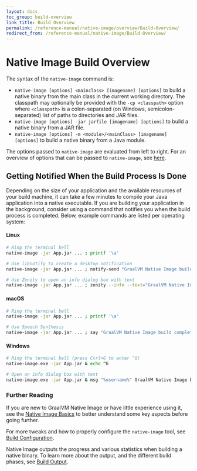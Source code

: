 ```yaml
---
layout: docs
toc_group: build-overview
link_title: Build Overview
permalink: /reference-manual/native-image/overview/Build-Overview/
redirect_from: /reference-manual/native-image/Build-Overview/
---
```


# Native Image Build Overview

The syntax of the `native-image` command is:

- `native-image [options] <mainclass> [imagename] [options]` to build a native binary from the main class in the current working directory. The classpath may optionally be provided with the `-cp <classpath>` option where `<classpath>` is a colon-separated (on Windows, semicolon-separated) list of paths to directories and JAR files.
- `native-image [options] -jar jarfile [imagename] [options]` to build a native binary from a JAR file.
- `native-image [options] -m <module>/<mainClass> [imagename] [options]` to build a native binary from a Java module.

The options passed to `native-image` are evaluated from left to right.
For an overview of options that can be passed to `native-image`, see [here](BuildOptions.md).

## Getting Notified When the Build Process Is Done

Depending on the size of your application and the available resources of your build machine, it can take a few minutes to compile your Java application into a native executable.
If you are building your application in the background, consider using a command that notifies you when the build process is completed.
Below, example commands are listed per operating system:

#### Linux
```bash
# Ring the terminal bell
native-image -jar App.jar ... ; printf '\a'

# Use libnotify to create a desktop notification
native-image -jar App.jar ... ; notify-send "GraalVM Native Image build completed with exit code $?"

# Use Zenity to open an info dialog box with text
native-image -jar App.jar ... ; zenity --info --text="GraalVM Native Image build completed with exit code $?"
```

#### macOS
```bash
# Ring the terminal bell
native-image -jar App.jar ... ; printf '\a'

# Use Speech Synthesis
native-image -jar App.jar ... ; say "GraalVM Native Image build completed"
```

#### Windows
```bash
# Ring the terminal bell (press Ctrl+G to enter ^G)
native-image.exe -jar App.jar & echo ^G

# Open an info dialog box with text
native-image.exe -jar App.jar & msg "%username%" GraalVM Native Image build completed
```

### Further Reading

If you are new to GraalVM Native Image or have little experience using it, see the [Native Image Basics](NativeImageBasics.md) to better understand some key aspects before going further.

For more tweaks and how to properly configure the `native-image` tool, see [Build Configuration](BuildConfiguration.md#order-of-arguments-evaluation).

Native Image outputs the progress and various statistics when building a native binary. To learn more about the output, and the different build phases, see [Build Output](BuildOutput.md).